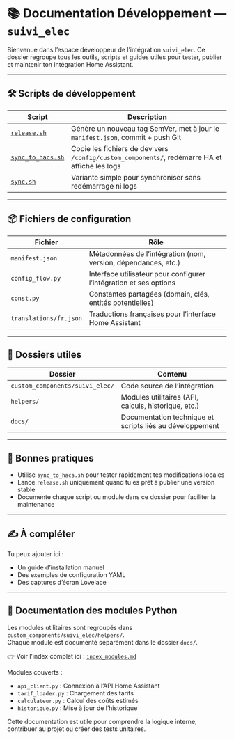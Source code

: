 # 📚 Documentation Développement — `suivi_elec`

Bienvenue dans l’espace développeur de l’intégration `suivi_elec`. Ce dossier regroupe tous les outils, scripts et guides utiles pour tester, publier et maintenir ton intégration Home Assistant.

---

## 🛠️ Scripts de développement

| Script                  | Description                                                                 |
|------------------------|-----------------------------------------------------------------------------|
| [`release.sh`](release.sh)         | Génère un nouveau tag SemVer, met à jour le `manifest.json`, commit + push Git |
| [`sync_to_hacs.sh`](sync_to_hacs.sh) | Copie les fichiers de dev vers `/config/custom_components/`, redémarre HA et affiche les logs |
| [`sync.sh`](sync.sh)               | Variante simple pour synchroniser sans redémarrage ni logs |

---

## 📦 Fichiers de configuration

| Fichier                         | Rôle                                                                 |
|--------------------------------|----------------------------------------------------------------------|
| `manifest.json`                | Métadonnées de l’intégration (nom, version, dépendances, etc.)      |
| `config_flow.py`               | Interface utilisateur pour configurer l’intégration et ses options  |
| `const.py`                     | Constantes partagées (domain, clés, entités potentielles)           |
| `translations/fr.json`         | Traductions françaises pour l’interface Home Assistant               |

---

## 📁 Dossiers utiles

| Dossier                        | Contenu                                                              |
|-------------------------------|----------------------------------------------------------------------|
| `custom_components/suivi_elec/` | Code source de l’intégration                                         |
| `helpers/`                    | Modules utilitaires (API, calculs, historique, etc.)                 |
| `docs/`                       | Documentation technique et scripts liés au développement             |

---

## 🚀 Bonnes pratiques

- Utilise `sync_to_hacs.sh` pour tester rapidement tes modifications locales
- Lance `release.sh` uniquement quand tu es prêt à publier une version stable
- Documente chaque script ou module dans ce dossier pour faciliter la maintenance

---

## ✍️ À compléter

Tu peux ajouter ici :
- Un guide d’installation manuel
- Des exemples de configuration YAML
- Des captures d’écran Lovelace

---

## 🧩 Documentation des modules Python

Les modules utilitaires sont regroupés dans `custom_components/suivi_elec/helpers/`.  
Chaque module est documenté séparément dans le dossier `docs/`.

👉 Voir l’index complet ici : [`index_modules.md`](index_modules.md)

Modules couverts :
- `api_client.py` : Connexion à l’API Home Assistant
- `tarif_loader.py` : Chargement des tarifs
- `calculateur.py` : Calcul des coûts estimés
- `historique.py` : Mise à jour de l’historique

Cette documentation est utile pour comprendre la logique interne, contribuer au projet ou créer des tests unitaires.
